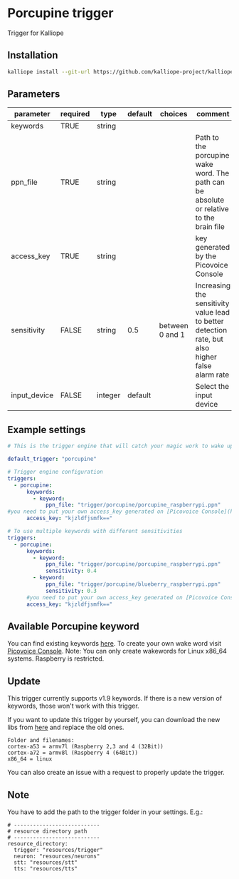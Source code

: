 # Porcupine trigger
Trigger for Kalliope

## Installation
```bash
kalliope install --git-url https://github.com/kalliope-project/kalliope_trigger_porcupine.git
```

## Parameters

| parameter    | required | type    | default | choices         | comment                                                                                          |
|--------------|----------|---------|---------|-----------------|--------------------------------------------------------------------------------------------------|
| keywords     | TRUE     | string  |         |                 |                                                                                                  |
| ppn_file     | TRUE     | string  |         |                 | Path to the porcupine wake word. The path can be absolute or relative to the brain file          |
| access_key   | TRUE     | string  |         |                 | key generated by the Picovoice Console                                                          |
| sensitivity  | FALSE    | string  | 0.5     | between 0 and 1 | Increasing the sensitivity value lead to better detection rate, but also higher false alarm rate |
| input_device | FALSE    | integer | default | 				| Select the input device 															   |

## Example settings

```yaml
# This is the trigger engine that will catch your magic work to wake up Kalliope. With porcupine we need different keywords for different platforms. The example use the wake word "porcupine" for the raspberry.

default_trigger: "porcupine"

# Trigger engine configuration
triggers:
  - porcupine:
      keywords:
        - keyword: 
            ppn_file: "trigger/porcupine/porcupine_raspberrypi.ppn"
#you need to put your own access_key generated on [Picovoice Console](https://console.picovoice.ai/)
      access_key: "kjzldfjsmfk=="

# To use multiple keywords with different sensitivities
triggers:
  - porcupine:
      keywords:  
        - keyword: 
            ppn_file: "trigger/porcupine/porcupine_raspberrypi.ppn"
            sensitivity: 0.4
        - keyword:
            ppn_file: "trigger/porcupine/blueberry_raspberrypi.ppn"
            sensitivity: 0.3
      #you need to put your own access_key generated on [Picovoice Console](https://console.picovoice.ai/)
      access_key: "kjzldfjsmfk=="
```


## Available Porcupine keyword

You can find existing keywords [here](https://github.com/Picovoice/Porcupine/tree/master/resources/keyword_files). 
To create your own wake word visit [Picovoice Console](https://console.picovoice.ai/). 
Note: 
You can only create wakewords for Linux x86_64 systems. Raspberry is restricted. 

## Update
This trigger currently supports v1.9 keywords. If there is a new version of keywords, those won't work with this trigger. 

If you want to update this trigger by yourself, you can download the new libs from [here](https://github.com/Picovoice/porcupine/tree/master/lib) and replace the old ones. 
```
Folder and filenames: 
cortex-a53 = armv7l (Raspberry 2,3 and 4 (32Bit))
cortex-a72 = armv8l (Raspberry 4 (64Bit)) 
x86_64 = linux
```
You can also create an issue with a request to properly update the trigger.

## Note

You have to add the path to the trigger folder in your settings.
E.g.:
```
# ---------------------------
# resource directory path
# ---------------------------
resource_directory:
  trigger: "resources/trigger"
  neuron: "resources/neurons"
  stt: "resources/stt"
  tts: "resources/tts"
```
